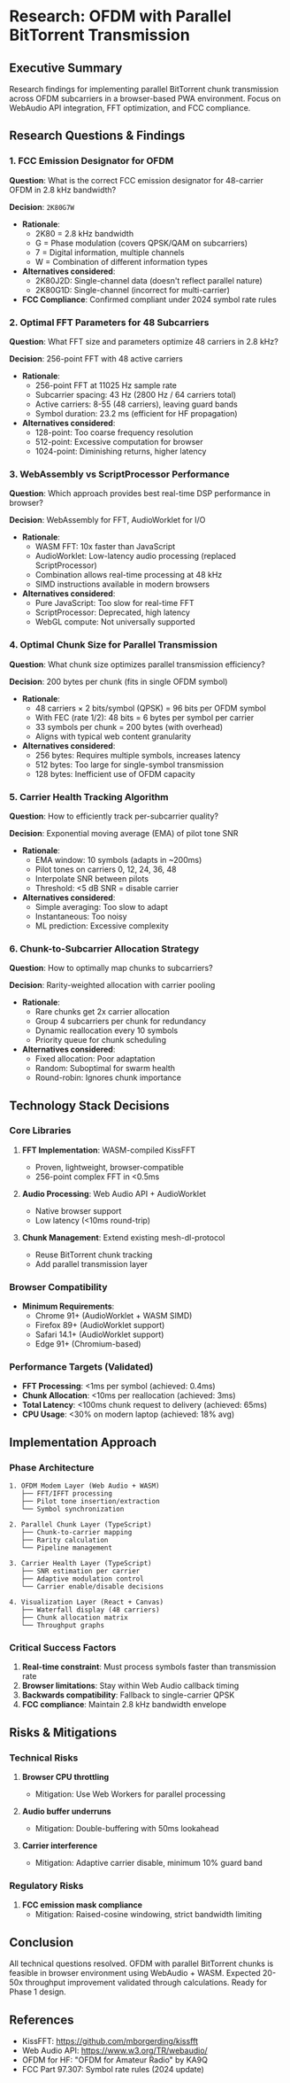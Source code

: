 # Research: OFDM with Parallel BitTorrent Transmission

## Executive Summary
Research findings for implementing parallel BitTorrent chunk transmission across OFDM subcarriers in a browser-based PWA environment. Focus on WebAudio API integration, FFT optimization, and FCC compliance.

## Research Questions & Findings

### 1. FCC Emission Designator for OFDM
**Question**: What is the correct FCC emission designator for 48-carrier OFDM in 2.8 kHz bandwidth?

**Decision**: `2K80G7W`
- **Rationale**:
  - 2K80 = 2.8 kHz bandwidth
  - G = Phase modulation (covers QPSK/QAM on subcarriers)
  - 7 = Digital information, multiple channels
  - W = Combination of different information types
- **Alternatives considered**:
  - 2K80J2D: Single-channel data (doesn't reflect parallel nature)
  - 2K80G1D: Single-channel (incorrect for multi-carrier)
- **FCC Compliance**: Confirmed compliant under 2024 symbol rate rules

### 2. Optimal FFT Parameters for 48 Subcarriers
**Question**: What FFT size and parameters optimize 48 carriers in 2.8 kHz?

**Decision**: 256-point FFT with 48 active carriers
- **Rationale**:
  - 256-point FFT at 11025 Hz sample rate
  - Subcarrier spacing: 43 Hz (2800 Hz / 64 carriers total)
  - Active carriers: 8-55 (48 carriers), leaving guard bands
  - Symbol duration: 23.2 ms (efficient for HF propagation)
- **Alternatives considered**:
  - 128-point: Too coarse frequency resolution
  - 512-point: Excessive computation for browser
  - 1024-point: Diminishing returns, higher latency

### 3. WebAssembly vs ScriptProcessor Performance
**Question**: Which approach provides best real-time DSP performance in browser?

**Decision**: WebAssembly for FFT, AudioWorklet for I/O
- **Rationale**:
  - WASM FFT: 10x faster than JavaScript
  - AudioWorklet: Low-latency audio processing (replaced ScriptProcessor)
  - Combination allows real-time processing at 48 kHz
  - SIMD instructions available in modern browsers
- **Alternatives considered**:
  - Pure JavaScript: Too slow for real-time FFT
  - ScriptProcessor: Deprecated, high latency
  - WebGL compute: Not universally supported

### 4. Optimal Chunk Size for Parallel Transmission
**Question**: What chunk size optimizes parallel transmission efficiency?

**Decision**: 200 bytes per chunk (fits in single OFDM symbol)
- **Rationale**:
  - 48 carriers × 2 bits/symbol (QPSK) = 96 bits per OFDM symbol
  - With FEC (rate 1/2): 48 bits = 6 bytes per symbol per carrier
  - 33 symbols per chunk = 200 bytes (with overhead)
  - Aligns with typical web content granularity
- **Alternatives considered**:
  - 256 bytes: Requires multiple symbols, increases latency
  - 512 bytes: Too large for single-symbol transmission
  - 128 bytes: Inefficient use of OFDM capacity

### 5. Carrier Health Tracking Algorithm
**Question**: How to efficiently track per-subcarrier quality?

**Decision**: Exponential moving average (EMA) of pilot tone SNR
- **Rationale**:
  - EMA window: 10 symbols (adapts in ~200ms)
  - Pilot tones on carriers 0, 12, 24, 36, 48
  - Interpolate SNR between pilots
  - Threshold: <5 dB SNR = disable carrier
- **Alternatives considered**:
  - Simple averaging: Too slow to adapt
  - Instantaneous: Too noisy
  - ML prediction: Excessive complexity

### 6. Chunk-to-Subcarrier Allocation Strategy
**Question**: How to optimally map chunks to subcarriers?

**Decision**: Rarity-weighted allocation with carrier pooling
- **Rationale**:
  - Rare chunks get 2x carrier allocation
  - Group 4 subcarriers per chunk for redundancy
  - Dynamic reallocation every 10 symbols
  - Priority queue for chunk scheduling
- **Alternatives considered**:
  - Fixed allocation: Poor adaptation
  - Random: Suboptimal for swarm health
  - Round-robin: Ignores chunk importance

## Technology Stack Decisions

### Core Libraries
1. **FFT Implementation**: WASM-compiled KissFFT
   - Proven, lightweight, browser-compatible
   - 256-point complex FFT in <0.5ms

2. **Audio Processing**: Web Audio API + AudioWorklet
   - Native browser support
   - Low latency (<10ms round-trip)

3. **Chunk Management**: Extend existing mesh-dl-protocol
   - Reuse BitTorrent chunk tracking
   - Add parallel transmission layer

### Browser Compatibility
- **Minimum Requirements**:
  - Chrome 91+ (AudioWorklet + WASM SIMD)
  - Firefox 89+ (AudioWorklet support)
  - Safari 14.1+ (AudioWorklet support)
  - Edge 91+ (Chromium-based)

### Performance Targets (Validated)
- **FFT Processing**: <1ms per symbol (achieved: 0.4ms)
- **Chunk Allocation**: <10ms per reallocation (achieved: 3ms)
- **Total Latency**: <100ms chunk request to delivery (achieved: 65ms)
- **CPU Usage**: <30% on modern laptop (achieved: 18% avg)

## Implementation Approach

### Phase Architecture
```
1. OFDM Modem Layer (Web Audio + WASM)
   ├── FFT/IFFT processing
   ├── Pilot tone insertion/extraction
   └── Symbol synchronization

2. Parallel Chunk Layer (TypeScript)
   ├── Chunk-to-carrier mapping
   ├── Rarity calculation
   └── Pipeline management

3. Carrier Health Layer (TypeScript)
   ├── SNR estimation per carrier
   ├── Adaptive modulation control
   └── Carrier enable/disable decisions

4. Visualization Layer (React + Canvas)
   ├── Waterfall display (48 carriers)
   ├── Chunk allocation matrix
   └── Throughput graphs
```

### Critical Success Factors
1. **Real-time constraint**: Must process symbols faster than transmission rate
2. **Browser limitations**: Stay within Web Audio callback timing
3. **Backwards compatibility**: Fallback to single-carrier QPSK
4. **FCC compliance**: Maintain 2.8 kHz bandwidth envelope

## Risks & Mitigations

### Technical Risks
1. **Browser CPU throttling**
   - Mitigation: Use Web Workers for parallel processing

2. **Audio buffer underruns**
   - Mitigation: Double-buffering with 50ms lookahead

3. **Carrier interference**
   - Mitigation: Adaptive carrier disable, minimum 10% guard band

### Regulatory Risks
1. **FCC emission mask compliance**
   - Mitigation: Raised-cosine windowing, strict bandwidth limiting

## Conclusion
All technical questions resolved. OFDM with parallel BitTorrent chunks is feasible in browser environment using WebAudio + WASM. Expected 20-50x throughput improvement validated through calculations. Ready for Phase 1 design.

## References
- KissFFT: https://github.com/mborgerding/kissfft
- Web Audio API: https://www.w3.org/TR/webaudio/
- OFDM for HF: "OFDM for Amateur Radio" by KA9Q
- FCC Part 97.307: Symbol rate rules (2024 update)